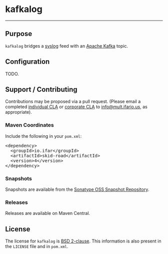 # kafkalog
----

## Purpose

`kafkalog` bridges a [syslog](http://en.wikipedia.org/wiki/Syslog) feed with an [Apache Kafka](http://kafka.apache.org/)
topic.

## Configuration

TODO.

## Support / Contributing

Contributions may be proposed via a pull request.  (Please email a completed
[individual CLA](https://github.com/Multifarious/oss/blob/master/multifarious_cla.txt) or
[corporate CLA](https://github.com/Multifarious/oss/blob/master/multifarious_ccla.txt) to
[info@mult.ifario.us](mailto:info@mult.ifario.us), as appropriate).

### Maven Coordinates

Include the following in your `pom.xml`:

<pre>
&lt;dependency>
  &lt;groupId>io.ifar&lt;/groupId>
  &lt;artifactId>skid-road&lt;/artifactId>
  &lt;version>4&lt;/version>
&lt;/dependency>
</pre>

### Snapshots

Snapshots are available from the [Sonatype OSS Snapshot Repository](https://oss.sonatype.org/content/repositories/snapshots/).

### Releases

Releases are available on Maven Central.

## License

The license for `kafkalog` is [BSD 2-clause](http://opensource.org/licenses/BSD-2-Clause).  This information is also
present in the `LICENSE` file and in `pom.xml`.
